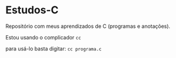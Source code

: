 # Estudos-C
Repositório com meus aprendizados de C (programas e anotações).

Estou usando o complicador `cc`

para usá-lo basta digitar:
  `cc programa.c`
